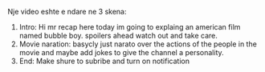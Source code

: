 Nje video eshte e ndare ne 3 skena:

1. Intro: Hi mr recap here today im going to explaing an american film named bubble boy. spoilers ahead watch out and take care.
2. Movie naration: basycly just narato over the actions of the people in the movie and maybe add jokes to give the channel a personality.
3. End: Make shure to subribe and turn on notification
